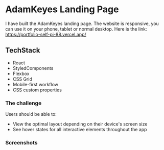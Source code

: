 # AdamKeyes Landing Page

I have built the AdamKeyes landing page. The website is responsive, you can use it on your phone, tablet or normal desktop.
Here is the link: https://portfolio-self-pi-88.vercel.app/

## TechStack

- React
- StyledComponents
- Flexbox
- CSS Grid
- Mobile-first workflow
- CSS custom properties

### The challenge

Users should be able to:

- View the optimal layout depending on their device's screen size
- See hover states for all interactive elements throughout the app

### Screenshots



